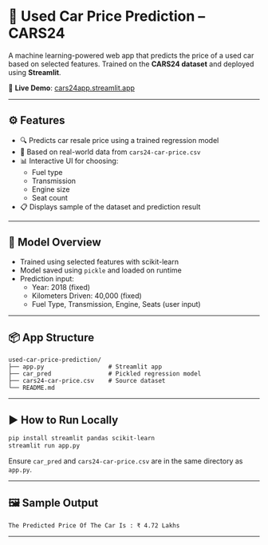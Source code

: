# 🚗 Used Car Price Prediction – CARS24

A machine learning-powered web app that predicts the price of a used car based on selected features. Trained on the **CARS24 dataset** and deployed using **Streamlit**.

🔗 **Live Demo**: [cars24app.streamlit.app](https://cars24app.streamlit.app/)

---

## ⚙️ Features

- 🔍 Predicts car resale price using a trained regression model
- 🧾 Based on real-world data from `cars24-car-price.csv`
- 📊 Interactive UI for choosing:
  - Fuel type
  - Transmission
  - Engine size
  - Seat count
- 📋 Displays sample of the dataset and prediction result

---

## 🧠 Model Overview

- Trained using selected features with scikit-learn
- Model saved using `pickle` and loaded on runtime
- Prediction input:
  - Year: 2018 (fixed)
  - Kilometers Driven: 40,000 (fixed)
  - Fuel Type, Transmission, Engine, Seats (user input)

---

## 📦 App Structure

```
used-car-price-prediction/
├── app.py                  # Streamlit app
├── car_pred                # Pickled regression model
├── cars24-car-price.csv    # Source dataset
└── README.md
```

---

## ▶️ How to Run Locally

```bash
pip install streamlit pandas scikit-learn
streamlit run app.py
```

Ensure `car_pred` and `cars24-car-price.csv` are in the same directory as `app.py`.

---

## 🖼️ Sample Output

```
The Predicted Price Of The Car Is : ₹ 4.72 Lakhs
```

---
